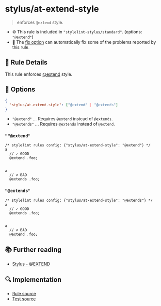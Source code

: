 # stylus/at-extend-style

> enforces `@extend` style.

- :gear: This rule is included in `"stylelint-stylus/standard"`. (options: `"@extend"`)
- :wrench: The [fix option](https://stylelint.io/user-guide/usage/options#fix) can automatically fix some of the problems reported by this rule.

## :book: Rule Details

This rule enforces [@extend] style.

## :wrench: Options

```json
{
  "stylus/at-extend-style": ["@extend" | "@extends"]
}
```

- `"@extend"` ... Requires `@extend` instead of `@extends`.
- `"@extends"` ... Requires `@extends` instead of `@extend`.

### `""@extend"`

```styl
/* stylelint rules config: {"stylus/at-extend-style": "@extend"} */
a
  // ✓ GOOD
  @extend .foo;


a
  // ✗ BAD
  @extends .foo;
```

### `"@extends"`

```styl
/* stylelint rules config: {"stylus/at-extend-style": "@extends"} */
a
  // ✓ GOOD
  @extends .foo;


a
  // ✗ BAD
  @extend .foo;
```

## :books: Further reading

- [Stylus - @EXTEND]

[Stylus - @EXTEND]: https://stylus-lang.com/docs/extend.html
[@extend]: https://stylus-lang.com/docs/extend.html

## :mag: Implementation

- [Rule source](https://github.com/stylus/stylelint-stylus/blob/main/lib/rules/at-extend-style.js)
- [Test source](https://github.com/stylus/stylelint-stylus/blob/main/tests/lib/rules/at-extend-style.js)
